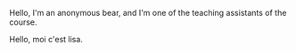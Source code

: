 Hello, I'm an anonymous bear, and I'm one of the teaching assistants of the course.

Hello, moi c'est lisa. 